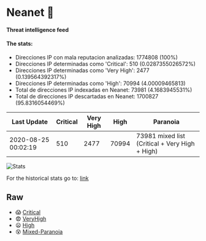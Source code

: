 # Neanet :hocho:
#### Threat intelligence feed
#### The stats:

- Direcciones IP con mala reputacion analizadas: 1774808 (100%)
- Direcciones IP determinadas como 'Critical':  510 (0.0287355026572%)
- Direcciones IP determinadas como 'Very High':  2477 (0.139564392317%)
- Direcciones IP determinadas como 'High':  70994 (4.00009465813)
- Total de direcciones IP indexadas en Neanet:  73981 (4.1683945531%)
- Total de direcciones IP descartadas en Neanet:  1700827 (95.8316054469%)

| Last Update | Critical | Very High | High | Paranoia |
| --- | --- | --- | --- | --- |
| 2020-08-25 00:02:19 | 510 | 2477 | 70994 | 73981 mixed list (Critical + Very High + High)|

![Stats](https://docs.google.com/spreadsheets/d/e/2PACX-1vSnaNMIXVabIpDJjufMlzH7poXnshF3mgd8Is1g9ytUEzVsP5my4Trn8f-xkoLLQ38xpL3HtmUexLo6/pubchart?oid=501124687&format=image)

For the historical stats go to: [link](/stats.csv)
## Raw
- :scream: [Critical](https://raw.githubusercontent.com/JavaGarcia/Neanet/master/blacklists/neanet_critical.txt)
- :fearful: [VeryHigh](https://raw.githubusercontent.com/JavaGarcia/Neanet/master/blacklists/neanet_veryHigh.txtt)
- :frowning: [High](https://raw.githubusercontent.com/JavaGarcia/Neanet/master/blacklists/neanet_high.txt)
- :dizzy_face: [Mixed-Paranoia](https://raw.githubusercontent.com/JavaGarcia/Neanet/master/blacklists/neanet_all.txt)










































































































































































































































































































































































































































